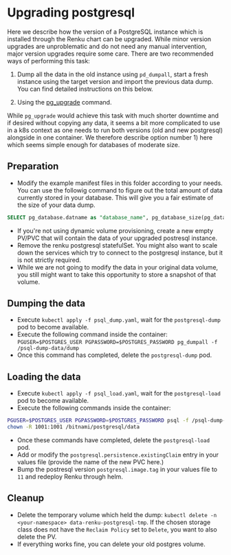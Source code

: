 # Upgrading postgresql

Here we describe how the version of a PostgreSQL instance which is installed through the Renku chart can be upgraded. While minor version upgrades are unproblematic and do not need any manual intervention, major version upgrades require some care. There are two recommended ways of performing this task:

1) Dump all the data in the old instance using `pd_dumpall`, start a fresh instance using the target version and import the previous data dump. You can find detailed instructions on this below.

2) Using the [pg_upgrade](https://www.postgresql.org/docs/devel/pgupgrade.html) command.

While `pg_upgrade` would achieve this task with much shorter downtime and if desired without copying any data, it seems a bit more complicated to use in a k8s context as one needs to run both versions (old and new postgresql) alongside in one container. We therefore describe option number 1) here which seems simple enough for databases of moderate size.

## Preparation

- Modify the example manifest files in this folder according to your needs. You can use the followig command to figure out the total amount of data currently stored in your database. This will give you a fair estimate of the size of your data dump.

```sql
SELECT pg_database.datname as "database_name", pg_database_size(pg_database.datname)/1024/1024 AS size_in_mb FROM pg_database ORDER by size_in_mb DESC;
```

- If you're not using dynamic volume provisioning, create a new empty PV/PVC that will contain the data of your upgraded postresql instance.
- Remove the renku postgresql statefulSet. You might also want to scale down the services which try to connect to the postgresql instance, but it is not strictly required.
- While we are not going to modify the data in your original data volume, you still might want to take this opportunity to store a snapshot of that volume.

## Dumping the data

- Execute `kubectl apply -f psql_dump.yaml`, wait for the `postgresql-dump` pod to become available.
- Execute the following command inside the container:
`PGUSER=$POSTGRES_USER PGPASSWORD=$POSTGRES_PASSWORD pg_dumpall -f /psql-dump-data/dump`
- Once this command has completed, delete the `postgresql-dump` pod.

## Loading the data

- Execute `kubectl apply -f psql_load.yaml`, wait for the `postgresql-load` pod to become available.
- Execute the following commands inside the container:

```bash
PGUSER=$POSTGRES_USER PGPASSWORD=$POSTGRES_PASSWORD psql -f /psql-dump-data/dump postgres
chown -R 1001:1001 /bitnami/postgresql/data
```

- Once these commands have completed, delete the `postgresql-load` pod.
- Add or modify the `postgresql.persistence.existingClaim` entry in your values file (provide the name of the new PVC here.)
- Bump the postresql version `postgresql.image.tag` in your values file to `11` and
redeploy Renku through helm.

## Cleanup

- Delete the temporary volume which held the dump: `kubectl delete -n <your-namespace> data-renku-postgresql-tmp`. If the chosen storage class does not have the `Reclaim Policy` set to `Delete`, you want to also delete the PV.
- If everything works fine, you can delete your old postgres volume.
